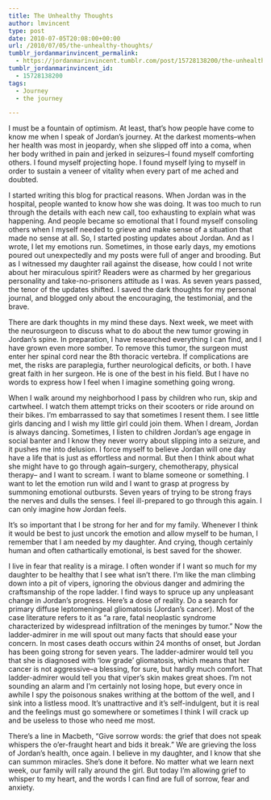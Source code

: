 ```yaml
---
title: The Unhealthy Thoughts
author: lmvincent
type: post
date: 2010-07-05T20:08:00+00:00
url: /2010/07/05/the-unhealthy-thoughts/
tumblr_jordanmarinvincent_permalink:
  - https://jordanmarinvincent.tumblr.com/post/15728138200/the-unhealthy-thoughts
tumblr_jordanmarinvincent_id:
  - 15728138200
tags:
  - Journey
  - the journey

---
```

I must be a fountain of optimism. At least, that’s how people have come to know me when I speak of Jordan’s journey. At the darkest moments–when her health was most in jeopardy, when she slipped off into a coma, when her body writhed in pain and jerked in seizures–I found myself comforting others. I found myself projecting hope. I found myself lying to myself in order to sustain a veneer of vitality when every part of me ached and doubted.

I started writing this blog for practical reasons. When Jordan was in the hospital, people wanted to know how she was doing. It was too much to run through the details with each new call, too exhausting to explain what was happening. And people became so emotional that I found myself consoling others when I myself needed to grieve and make sense of a situation that made no sense at all. So, I started posting updates about Jordan. And as I wrote, I let my emotions run. Sometimes, in those early days, my emotions poured out unexpectedly and my posts were full of anger and brooding. But as I witnessed my daughter rail against the disease, how could I not write about her miraculous spirit? Readers were as charmed by her gregarious personality and take-no-prisoners attitude as I was. As seven years passed, the tenor of the updates shifted. I saved the dark thoughts for my personal journal, and blogged only about the encouraging, the testimonial, and the brave.

There are dark thoughts in my mind these days. Next week, we meet with the neurosurgeon to discuss what to do about the new tumor growing in Jordan’s spine. In preparation, I have researched everything I can find, and I have grown even more somber. To remove this tumor, the surgeon must enter her spinal cord near the 8th thoracic vertebra. If complications are met, the risks are paraplegia, further neurological deficits, or both. I have great faith in her surgeon. He is one of the best in his field. But I have no words to express how I feel when I imagine something going wrong.

When I walk around my neighborhood I pass by children who run, skip and cartwheel. I watch them attempt tricks on their scooters or ride around on their bikes. I’m embarrassed to say that sometimes I resent them. I see little girls dancing and I wish my little girl could join them. When I dream, Jordan is always dancing. Sometimes, I listen to children Jordan’s age engage in social banter and I know they never worry about slipping into a seizure, and it pushes me into delusion. I force myself to believe Jordan will one day have a life that is just as effortless and normal. But then I think about what she might have to go through again–surgery, chemotherapy, physical therapy– and I want to scream. I want to blame someone or something. I want to let the emotion run wild and I want to grasp at progress by summoning emotional outbursts. Seven years of trying to be strong frays the nerves and dulls the senses. I feel ill-prepared to go through this again. I can only imagine how Jordan feels.

It’s so important that I be strong for her and for my family. Whenever I think it would be best to just uncork the emotion and allow myself to be human, I remember that I am needed by my daughter. And crying, though certainly human and often cathartically emotional, is best saved for the shower.

I live in fear that reality is a mirage. I often wonder if I want so much for my daughter to be healthy that I see what isn’t there. I’m like the man climbing down into a pit of vipers, ignoring the obvious danger and admiring the craftsmanship of the rope ladder. I find ways to spruce up any unpleasant change in Jordan’s progress. Here’s a dose of reality. Do a search for primary diffuse leptomeningeal gliomatosis (Jordan’s cancer). Most of the case literature refers to it as “a rare, fatal neoplastic syndrome characterized by widespread infiltration of the meninges by tumor.” Now the ladder-admirer in me will spout out many facts that should ease your concern. In most cases death occurs within 24 months of onset, but Jordan has been going strong for seven years. The ladder-admirer would tell you that she is diagnosed with ‘low grade’ gliomatosis, which means that her cancer is not aggressive–a blessing, for sure, but hardly much comfort. That ladder-admirer would tell you that viper’s skin makes great shoes. I’m not sounding an alarm and I’m certainly not losing hope, but every once in awhile I spy the poisonous snakes writhing at the bottom of the well, and I sink into a listless mood. It’s unattractive and it’s self-indulgent, but it is real and the feelings must go somewhere or sometimes I think I will crack up and be useless to those who need me most.

There’s a line in Macbeth, “Give sorrow words: the grief that does not speak whispers the o&#8217;er-fraught heart and bids it break.” We are grieving the loss of Jordan’s health, once again. I believe in my daughter, and I know that she can summon miracles. She’s done it before. No matter what we learn next week, our family will rally around the girl. But today I’m allowing grief to whisper to my heart, and the words I can find are full of sorrow, fear and anxiety.

<div class="blogger-post-footer">
  <img loading="lazy" src="https://blogger.googleusercontent.com/tracker/9039099668816362935-2381338626363426954?l=jordansjourney2.blogspot.com" alt="" width="1" height="1" />
</div>